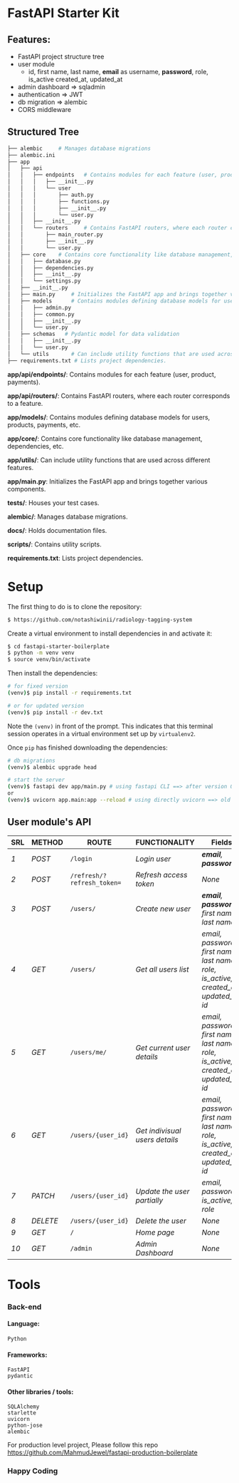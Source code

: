 # FastAPI Starter Kit

## Features:

- FastAPI project structure tree
- user module
  - id, first name, last name, **email** as username, **password**, role, is_active created_at, updated_at
- admin dashboard => sqladmin
- authentication => JWT
- db migration => alembic
- CORS middleware

## Structured Tree

```sh
├── alembic     # Manages database migrations
├── alembic.ini
├── app
│   ├── api
│   │   ├── endpoints   # Contains modules for each feature (user, product, payments).
│   │   │   ├── __init__.py
│   │   │   └── user
│   │   │       ├── auth.py
│   │   │       ├── functions.py
│   │   │       ├── __init__.py
│   │   │       └── user.py
│   │   ├── __init__.py
│   │   └── routers     # Contains FastAPI routers, where each router corresponds to a feature.
│   │       ├── main_router.py
│   │       ├── __init__.py
│   │       └── user.py
│   ├── core    # Contains core functionality like database management, dependencies, etc.
│   │   ├── database.py
│   │   ├── dependencies.py
│   │   ├── __init__.py
│   │   └── settings.py
│   ├── __init__.py
│   ├── main.py     # Initializes the FastAPI app and brings together various components.
│   ├── models      # Contains modules defining database models for users, products, payments, etc.
│   │   ├── admin.py
│   │   ├── common.py
│   │   ├── __init__.py
│   │   └── user.py
│   ├── schemas   # Pydantic model for data validation
│   │   ├── __init__.py
│   │   └── user.py
│   └── utils       # Can include utility functions that are used across different features.
├── requirements.txt # Lists project dependencies.
```

**app/api/endpoints/**: Contains modules for each feature (user, product, payments).

**app/api/routers/**: Contains FastAPI routers, where each router corresponds to a feature.

**app/models/**: Contains modules defining database models for users, products, payments, etc.

**app/core/**: Contains core functionality like database management, dependencies, etc.

**app/utils/**: Can include utility functions that are used across different features.

**app/main.py**: Initializes the FastAPI app and brings together various components.

**tests/**: Houses your test cases.

**alembic/**: Manages database migrations.

**docs/**: Holds documentation files.

**scripts/**: Contains utility scripts.

**requirements.txt**: Lists project dependencies.

# Setup

The first thing to do is to clone the repository:

```sh
$ https://github.com/notashiwinii/radiology-tagging-system
```

Create a virtual environment to install dependencies in and activate it:

```sh
$ cd fastapi-starter-boilerplate
$ python -m venv venv
$ source venv/bin/activate
```

Then install the dependencies:

```sh
# for fixed version
(venv)$ pip install -r requirements.txt

# or for updated version
(venv)$ pip install -r dev.txt
```

Note the `(venv)` in front of the prompt. This indicates that this terminal
session operates in a virtual environment set up by `virtualenv2`.

Once `pip` has finished downloading the dependencies:

```sh
# db migrations
(venv)$ alembic upgrade head

# start the server
(venv)$ fastapi dev app/main.py # using fastapi CLI ==> after version 0.100.0
or
(venv)$ uvicorn app.main:app --reload # using directly uvicorn ==> old one => before version 0.100.0
```

## User module's API

| SRL | METHOD   | ROUTE              | FUNCTIONALITY                  | Fields                                                                                |
| --- | -------- | ------------------ | ------------------------------ | ------------------------------------------------------------------------------------- |
| _1_ | _POST_   | `/login`           | _Login user_                   | _**email**, **password**_                                                             |
| _2_ | _POST_   | `/refresh/?refresh_token=`           | _Refresh access token_|_None_ 
| _3_ | _POST_   | `/users/`          | _Create new user_              | _**email**, **password**, first name, last name_                                      |
| _4_ | _GET_    | `/users/`          | _Get all users list_           | _email, password, first name, last name, role, is_active, created_at, updated_at, id_ |
| _5_ | _GET_    | `/users/me/`       | _Get current user details_     | _email, password, first name, last name, role, is_active, created_at, updated_at, id_ |
| _6_ | _GET_    | `/users/{user_id}` | _Get indivisual users details_ | _email, password, first name, last name, role, is_active, created_at, updated_at, id_ |
| _7_ | _PATCH_  | `/users/{user_id}` | _Update the user partially_    | _email, password, is_active, role_                                                    |
| _8_ | _DELETE_ | `/users/{user_id}` | _Delete the user_              | _None_                                                                                |
| _9_ | _GET_    | `/`                | _Home page_                    | _None_                                                                                |
| _10_ | _GET_    | `/admin`           | _Admin Dashboard_              | _None_                                                                                |

# Tools

### Back-end

#### Language:

    Python

#### Frameworks:

    FastAPI
    pydantic

#### Other libraries / tools:

    SQLAlchemy
    starlette
    uvicorn
    python-jose
    alembic

For production level project, Please follow this repo https://github.com/MahmudJewel/fastapi-production-boilerplate
### Happy Coding
